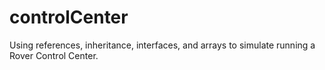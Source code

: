 # controlCenter
Using references, inheritance, interfaces, and arrays to simulate running a Rover Control Center.
